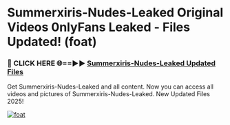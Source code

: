 # Summerxiris-Nudes-Leaked Original Videos 0nlyFans Leaked - Files Updated! (foat)

<h3>🔴 CLICK HERE 🌐==►► <a href="https://tinyurl.com/5h6xmrr3" rel="nofollow">Summerxiris-Nudes-Leaked Updated Files</a></h3>

Get Summerxiris-Nudes-Leaked and all content. Now you can access all videos and pictures of Summerxiris-Nudes-Leaked. New Updated Files 2025!

[![foat](https://i.imgur.com/KVD873Z.gif)](https://tinyurl.com/5h6xmrr3)
